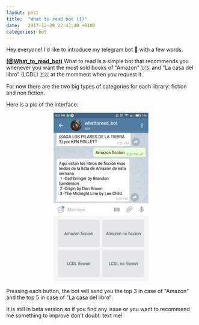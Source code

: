 ```yaml
---
layout: post
title:  "What to read bot (I)"
date:   2017-12-29 22:43:48 +0100
categories: bot
---
```

Hey everyone! I'd like to introduce my telegram bot 🤖 with a few words.

<span style=" font-weight: bold">[(@What_to_read_bot)](http://telegram.me/what_to_read_bot)</span> What to read is a simple bot that recommends you whenever you want the most sold books of "Amazon" 🇺🇸 and "La casa del libro" (LCDL) 🇪🇸 at the momment when you request it.

For now there are  the two big types of categories for each library: fiction and non fiction.

Here is a pic of the interface:

 <center><img src="/img/whattoreadcapture.jpg" title="What to read bot" alt="What to read bot interface" width="50%"></center>
 <p/>

Pressing each button, the bot will send you the top 3 in case of "Amazon" and the top 5 in case of "La casa del libro".  

It is still in beta version so if you find any issue or you want to recommend me something to improve don't doubt: text me!
